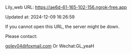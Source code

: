 Lily_web URL: https://ae6d-61-165-102-156.ngrok-free.app

Updated at: 2024-12-09 16:26:59

If you cannot open this URL, the server might be down.

Please contact: 

goley04@foxmail.com Or Wechat:GL_yeaH